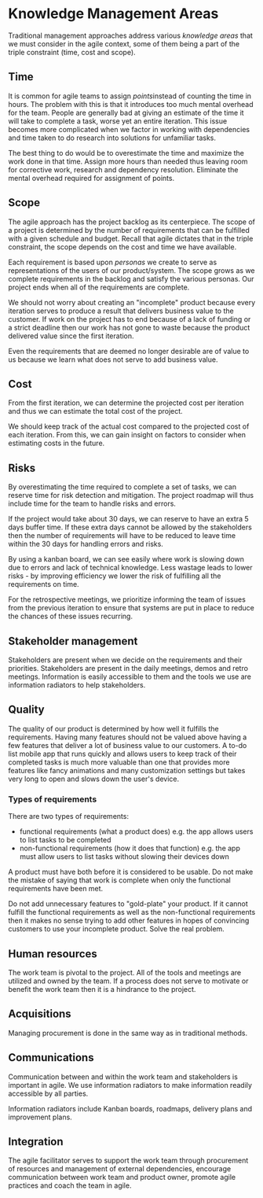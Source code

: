 # Knowledge Management Areas
Traditional management approaches address various *knowledge areas* that we must consider in the agile context, some of them being a part of the triple constraint (time, cost and scope).

## Time
It is common for agile teams to assign *points*instead of counting the time in hours. The problem with this is that it introduces too much mental overhead for the team. People are generally bad at giving an estimate of the time it will take to complete a task, worse yet an entire iteration. This issue becomes more complicated when we factor in working with dependencies and time taken to do research into solutions for unfamiliar tasks.

The best thing to do would be to overestimate the time and maximize the work done in that time. Assign more hours than needed thus leaving room for corrective work, research and dependency resolution. Eliminate the mental overhead required for assignment of points.

## Scope
The agile approach has the project backlog as its centerpiece. The scope of a project is determined by the number of requirements that can be fulfilled with a given schedule and budget. Recall that agile dictates that in the triple constraint, the scope depends on the cost and time we have available.

Each requirement is based upon *personas* we create to serve as representations of the users of our product/system. The scope grows as we complete requirements in the backlog and satisfy the various personas. Our project ends when all of the requirements are complete.

We should not worry about creating an "incomplete" product because every iteration serves to produce a result that delivers business value to the customer. If work on the project has to end because of a lack of funding or a strict deadline then our work has not gone to waste because the product delivered value since the first iteration.

Even the requirements that are deemed no longer desirable are of value to us because we learn what does not serve to add business value.

## Cost
From the first iteration, we can determine the projected cost per iteration and thus we can estimate the total cost of the project.

We should keep track of the actual cost compared to the projected cost of each iteration. From this, we can gain insight on factors to consider when estimating costs in the future.

## Risks
By overestimating the time required to complete a set of tasks, we can reserve time for risk detection and mitigation. The project roadmap will thus include time for the team to handle risks and errors.

If the project would take about 30 days, we can reserve to have an extra 5 days buffer time. If these extra days cannot be allowed by the stakeholders then the number of requirements will have to be reduced to leave time within the 30 days for handling errors and risks.

By using a kanban board, we can see easily where work is slowing down due to errors and lack of technical knowledge. Less wastage leads to lower risks - by improving efficiency we lower the risk of fulfilling all the requirements on time.

For the retrospective meetings, we prioritize informing the team of issues from the previous iteration to ensure that systems are put in place to reduce the chances of these issues recurring.

## Stakeholder management
Stakeholders are present when we decide on the requirements and their priorities. Stakeholders are present in the daily meetings, demos and retro meetings. Information is easily accessible to them and the tools we use are information radiators to help stakeholders.

## Quality
The quality of our product is determined by how well it fulfills the requirements. Having many features should not be valued above having a few features that deliver a lot of business value to our customers. A to-do list mobile app that runs quickly and allows users to keep track of their completed tasks is much more valuable than one that provides more features like fancy animations and many customization settings but takes very long to open and slows down the user's device.

### Types of requirements
There are two types of requirements:
- functional requirements (what a product does) e.g. the app allows users to list tasks to be completed
- non-functional requirements (how it does that function) e.g. the app must allow users to list tasks without slowing their devices down

A product must have both before it is considered to be usable. Do not make the mistake of saying that work is complete when only the functional requirements have been met.

Do not add unnecessary features to "gold-plate" your product. If it cannot fulfill the functional requirements as well as the non-functional requirements then it makes no sense trying to add other features in hopes of convincing customers to use your incomplete product. Solve the real problem.

## Human resources
The work team is pivotal to the project. All of the tools and meetings are utilized and owned by the team. If a process does not serve to motivate or benefit the work team then it is a hindrance to the project.

## Acquisitions
Managing procurement is done in the same way as in traditional methods.

## Communications
Communication between and within the work team and stakeholders is important in agile. We use information radiators to make information readily accessible by all parties.

Information radiators include Kanban boards, roadmaps, delivery plans and improvement plans.

## Integration
The agile facilitator serves to support the work team through procurement of resources and management of external dependencies, encourage communication between work team and product owner, promote agile practices and coach the team in agile.


